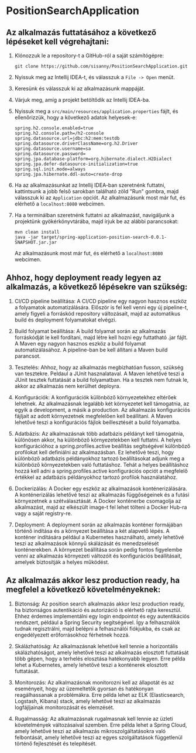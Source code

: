 # PositionSearchApplication

## Az alkalmazás futtatásához a következő lépéseket kell végrehajtani: ##

1. Klónozzuk le a repository-t a GitHub-ról a saját számítógépre:

   ```
   git clone https://github.com/sisanny/PositionSearchApplication.git
   ```

2. Nyissuk meg az Intellij IDEA-t, és válasszuk a `File -> Open` menüt.

3. Keresünk és válasszuk ki az alkalmazásunk mappáját.

4. Várjuk meg, amíg a projekt betöltődik az Intellij IDEA-ba.

5. Nyissuk meg a `src/main/resources/application.properties` fájlt, és ellenőrizzük, hogy a következő adatok helyesek-e:

   ```
   spring.h2.console.enabled=true
   spring.h2.console.path=/h2-console
   spring.datasource.url=jdbc:h2:mem:testdb
   spring.datasource.driverClassName=org.h2.Driver
   spring.datasource.username=sa
   spring.datasource.password=
   spring.jpa.database-platform=org.hibernate.dialect.H2Dialect
   spring.jpa.defer-datasource-initialization=true
   spring.sql.init.mode=always
   spring.jpa.hibernate.ddl-auto=create-drop
   ```

6. Ha az alkalmazásunkat az Intellij IDEA-ban szeretnénk futtatni, kattintsunk a jobb felső sarokban található zöld "Run" gombra, majd válasszuk ki az `Application` opciót. Az alkalmazásunk most már fut, és elérhető a `localhost:8080` webcímen.

7. Ha a terminálban szeretnénk futtatni az alkalmazást, navigáljunk a projektünk gyökérkönyvtárába, majd írjuk be az alábbi parancsokat:

   ```
   mvn clean install
   java -jar target/spring-application-position-search-0.0.1-SNAPSHOT.jar.jar
   ```

   Az alkalmazásunk most már fut, és elérhető a `localhost:8080` webcímen.



## Ahhoz, hogy deployment ready legyen az alkalmazás, a következő lépésekre van szükség: ##


1. CI/CD pipeline beállítása: A CI/CD pipeline egy nagyon hasznos eszköz a folyamatok automatizálására. Először is fel kell venni egy új pipeline-t, amely figyeli a forráskód repository változásait, majd az automatikus build és deployment folyamatokat elvégzi.

2. Build folyamat beállítása: A build folyamat során az alkalmazás forráskódját le kell fordítani, majd létre kell hozni egy futtatható .jar fájlt. A Maven egy nagyon hasznos eszköz a build folyamat automatizálásához. A pipeline-ban be kell állítani a Maven build parancsot.

3. Tesztelés: Ahhoz, hogy az alkalmazás megbízhatóan fusson, szükség van tesztekre. Peldaul a JUnit hasznalataval. A Maven lehetővé teszi a JUnit tesztek futtatását a build folyamatban. Ha a tesztek nem futnak le, akkor az alkalmazás nem kerülhet deployra.

4. Konfigurációk: A konfigurációk különböző környezetekhez eltérőek lehetnek. Az alkalmazásnak legalább két környezetet kell támogatnia, az egyik a development, a másik a production. Az alkalmazás konfigurációs fájljait az adott környezetnek megfelelően kell beállítani. A Maven lehetővé teszi a konfigurációs fájlok beillesztését a build folyamatba.

5. Adatbázis: Az alkalmazásnak több adatbázis példányt kell támogatnia, különösen akkor, ha különböző környezetekben kell futtatni. A helyes konfigurációhoz a spring.profiles.active beállítás segítségével különböző profilokat kell definiálni az alkalmazásban. Ez lehetővé teszi, hogy különböző adatbázis példányokhoz tartozó beállításokat adjunk meg a különböző környezetekben való futtatáshoz. Tehát a helyes beállításhoz hozzá kell adni a spring.profiles.active konfigurációs opciót a megfelelő értékkel az adatbázis példányokhoz tartozó profilok használatához.

6. Dockerizálás: A Docker egy eszköz az alkalmazások konténerizálására. A konténerizálás lehetővé teszi az alkalmazás függőségeinek és a futási környezetnek a szétválasztását. A Docker konténerbe csomagolja az alkalmazást, majd az elkészült image-t fel lehet tölteni a Docker Hub-ra vagy a saját registry-re.

7. Deployment: A deployment során az alkalmazás konténer formájában történő indítása és a környezet beállítása a két alapvető lépés. A konténer indítására például a Kubernetes használható, amely lehetővé teszi az alkalmazások könnyű skálázását és menedzselését konténerekben. A környezet beállítása során pedig fontos figyelembe venni az alkalmazás környezeti változóit és konfigurációs beállításait, amelyek biztosítják a helyes működést.


## Az alkalmazás akkor lesz production ready, ha megfelel a következő követelményeknek: ##

1. Biztonság: Az position search alkalmazás akkor lesz production ready, ha biztonságos autentikáció és autorizáció is elérhető rajta keresztül. Ehhez érdemes implementálni egy login endpointot és egy autentikációs rendszert, például a Spring Security segítségével. Így a felhasználók tudnak regisztrálni, majd belépni a felhasználói fiókjukba, és csak az engedélyezett erőforrásokhoz férhetnek hozzá.

2. Skálázhatóság: Az alkalmazásnak lehetővé kell tennie a horizontális skálázhatóságot, amely lehetővé teszi az alkalmazás elosztott futtatását több gépen, hogy a terhelés elosztása hatékonyabb legyen. Erre példa lehet a Kubernetes, amely lehetővé teszi a konténerek elosztott futtatását.

3. Monitorozás: Az alkalmazásnak monitorozni kell az állapotát és az eseményeit, hogy az üzemeltetők gyorsan és hatékonyan reagálhassanak a problémákra. Erre példa lehet az ELK (Elasticsearch, Logstash, Kibana) stack, amely lehetővé teszi az alkalmazás logfájljainak monitorozását és elemzését.

4. Rugalmasság: Az alkalmazásnak rugalmasnak kell lennie az üzleti követelmények változásaival szemben. Erre példa lehet a Spring Cloud, amely lehetővé teszi az alkalmazás mikroszolgáltatásokra való felbontását, amely lehetővé teszi az egyes szolgáltatások függetlenül történő fejlesztését és telepítését.

